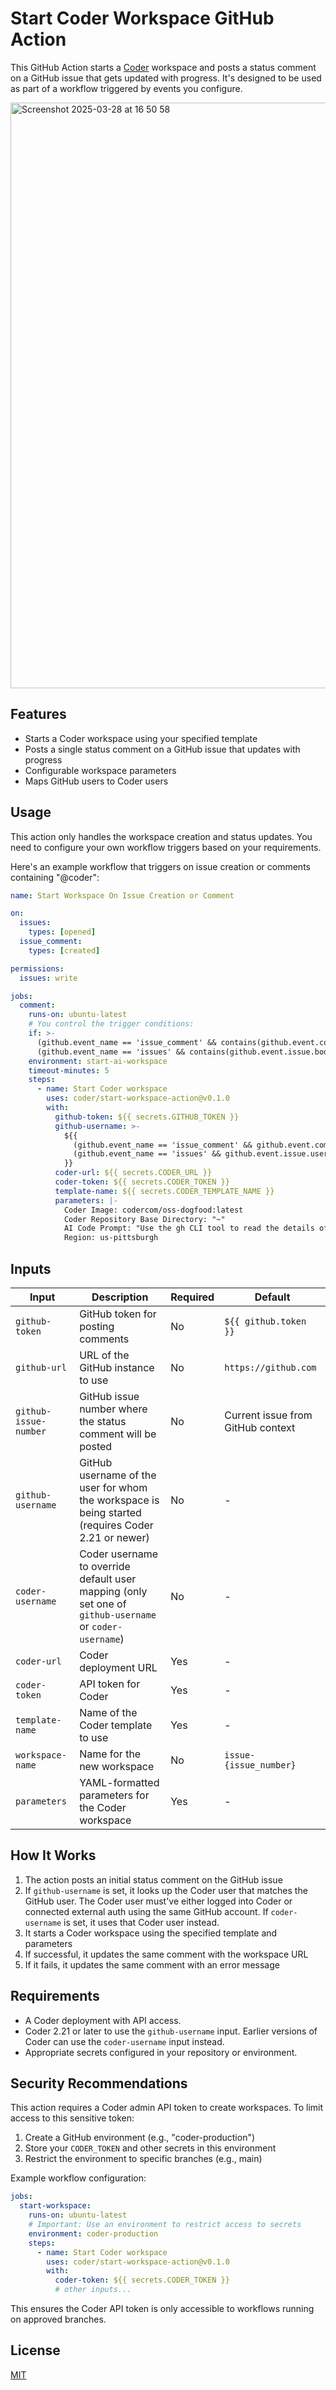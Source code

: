 # Start Coder Workspace GitHub Action

This GitHub Action starts a [Coder](https://coder.com) workspace and posts a status comment on a GitHub issue that gets updated with progress. It's designed to be used as part of a workflow triggered by events you configure.

<img width="937" alt="Screenshot 2025-03-28 at 16 50 58" src="https://github.com/user-attachments/assets/b0473626-01f8-4f8e-9298-e75447f214be" />

## Features

- Starts a Coder workspace using your specified template
- Posts a single status comment on a GitHub issue that updates with progress
- Configurable workspace parameters
- Maps GitHub users to Coder users

## Usage

This action only handles the workspace creation and status updates. You need to configure your own workflow triggers based on your requirements.

Here's an example workflow that triggers on issue creation or comments containing "@coder":

```yaml
name: Start Workspace On Issue Creation or Comment

on:
  issues:
    types: [opened]
  issue_comment:
    types: [created]

permissions:
  issues: write

jobs:
  comment:
    runs-on: ubuntu-latest
    # You control the trigger conditions:
    if: >-
      (github.event_name == 'issue_comment' && contains(github.event.comment.body, '@coder')) || 
      (github.event_name == 'issues' && contains(github.event.issue.body, '@coder'))
    environment: start-ai-workspace
    timeout-minutes: 5
    steps:
      - name: Start Coder workspace
        uses: coder/start-workspace-action@v0.1.0
        with:
          github-token: ${{ secrets.GITHUB_TOKEN }}
          github-username: >-
            ${{
              (github.event_name == 'issue_comment' && github.event.comment.user.login) || 
              (github.event_name == 'issues' && github.event.issue.user.login)
            }}
          coder-url: ${{ secrets.CODER_URL }}
          coder-token: ${{ secrets.CODER_TOKEN }}
          template-name: ${{ secrets.CODER_TEMPLATE_NAME }}
          parameters: |-
            Coder Image: codercom/oss-dogfood:latest
            Coder Repository Base Directory: "~"
            AI Code Prompt: "Use the gh CLI tool to read the details of issue https://github.com/${{ github.repository }}/issues/${{ github.event.issue.number }} and then address it."
            Region: us-pittsburgh
```

## Inputs

| Input                 | Description                                                                                             | Required | Default                           |
| --------------------- | ------------------------------------------------------------------------------------------------------- | -------- | --------------------------------- |
| `github-token`        | GitHub token for posting comments                                                                       | No       | `${{ github.token }}`             |
| `github-url`          | URL of the GitHub instance to use                                                                       | No       | `https://github.com`              |
| `github-issue-number` | GitHub issue number where the status comment will be posted                                             | No       | Current issue from GitHub context |
| `github-username`     | GitHub username of the user for whom the workspace is being started (requires Coder 2.21 or newer)      | No       | -                                 |
| `coder-username`      | Coder username to override default user mapping (only set one of `github-username` or `coder-username`) | No       | -                                 |
| `coder-url`           | Coder deployment URL                                                                                    | Yes      | -                                 |
| `coder-token`         | API token for Coder                                                                                     | Yes      | -                                 |
| `template-name`       | Name of the Coder template to use                                                                       | Yes      | -                                 |
| `workspace-name`      | Name for the new workspace                                                                              | No       | `issue-{issue_number}`            |
| `parameters`          | YAML-formatted parameters for the Coder workspace                                                       | Yes      | -                                 |

## How It Works

1. The action posts an initial status comment on the GitHub issue
2. If `github-username` is set, it looks up the Coder user that matches the GitHub user. The Coder user must've either logged into Coder or connected external auth using the same GitHub account. If `coder-username` is set, it uses that Coder user instead.
3. It starts a Coder workspace using the specified template and parameters
4. If successful, it updates the same comment with the workspace URL
5. If it fails, it updates the same comment with an error message

## Requirements

- A Coder deployment with API access.
- Coder 2.21 or later to use the `github-username` input. Earlier versions of Coder can use the `coder-username` input instead.
- Appropriate secrets configured in your repository or environment.

## Security Recommendations

This action requires a Coder admin API token to create workspaces. To limit access to this sensitive token:

1. Create a GitHub environment (e.g., "coder-production")
2. Store your `CODER_TOKEN` and other secrets in this environment
3. Restrict the environment to specific branches (e.g., main)

Example workflow configuration:

```yaml
jobs:
  start-workspace:
    runs-on: ubuntu-latest
    # Important: Use an environment to restrict access to secrets
    environment: coder-production
    steps:
      - name: Start Coder workspace
        uses: coder/start-workspace-action@v0.1.0
        with:
          coder-token: ${{ secrets.CODER_TOKEN }}
          # other inputs...
```

This ensures the Coder API token is only accessible to workflows running on approved branches.

## License

[MIT](LICENSE)
